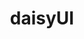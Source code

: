 ---
blog: https://daisyui.com/blog/rss.xml
codehost: https://github.com/saadeghi/daisyui
logohandle: daisyui
sort: daisyui
title: daisyUI
website: https://daisyui.com/
---